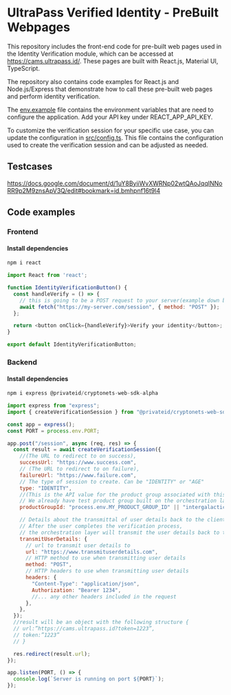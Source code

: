 # UltraPass Verified Identity - PreBuilt Webpages

This repository includes the front-end code for pre-built web pages used in the Identity Verification module, which can be accessed at https://cams.ultrapass.id/. 
These pages are built with React.js, Material UI, TypeScript.

The repository also contains code examples for React.js and Node.js/Express that demonstrate how to call these pre-built web pages and perform identity verification.

The [env.example](env.example) file contains the environment variables that are need to configure the application. Add your API key
under REACT_APP_API_KEY.

To customize the verification session for your specific use case, you can update the configuration in [src/config.ts](src/config.ts). This file contains the configuration used to create the verification session and can be adjusted as needed.

## Testcases
https://docs.google.com/document/d/1uY8ByiiWvXWRNp02wtQAoJqqINNoRR9p2M9znsApV3Q/edit#bookmark=id.bmhpnf16t9l4


## Code examples

### Frontend

#### Install dependencies
```javascript
npm i react
```

```javascript
import React from 'react';

function IdentityVerificationButton() {
  const handleVerify = () => {
    // this is going to be a POST request to your server(example down below)
    await fetch("https://my-server.com/session", { method: "POST" });
  };

  return <button onClick={handleVerify}>Verify your identity</button>;
}

export default IdentityVerificationButton;
```

### Backend

#### Install dependencies
```javascript
npm i express @privateid/cryptonets-web-sdk-alpha
```

```javascript
import express from "express";
import { createVerificationSession } from "@privateid/cryptonets-web-sdk-alpha";

const app = express();
const PORT = process.env.PORT;

app.post("/session", async (req, res) => {
  const result = await createVerificationSession({
    //(The URL to redirect to on success),
    successUrl: "https://www.success.com",
    // (The URL to redirect to on failure),
    failureUrl: "https://www.failure.com",
    // The type of session to create. Can be "IDENTITY" or "AGE"
    type: "IDENTITY",
    //(This is the API value for the product group associated with this session)
    // We already have test product group built on the orchestration layer with an ID of intergalactic
    productGroupId: "process.env.MY_PRODUCT_GROUP_ID" || "intergalactic",

    // Details about the transmittal of user details back to the client
    // After the user completes the verification process,
    // the orchestration layer will transmit the user details back to this URL
    transmitUserDetails: {
      // url to transmit user details to
      url: "https://www.transmituserdetails.com",
      // HTTP method to use when transmitting user details
      method: "POST",
      // HTTP headers to use when transmitting user details
      headers: {
        "Content-Type": "application/json",
        Authorization: "Bearer 1234",
        //... any other headers included in the request
      },
    },
  });
  //result will be an object with the following structure {
  // url:”https://cams.ultrapass.id?token=1223”,
  // token:”1223”
  // }

  res.redirect(result.url);
});

app.listen(PORT, () => {
  console.log(`Server is running on port ${PORT}`);
});
```
